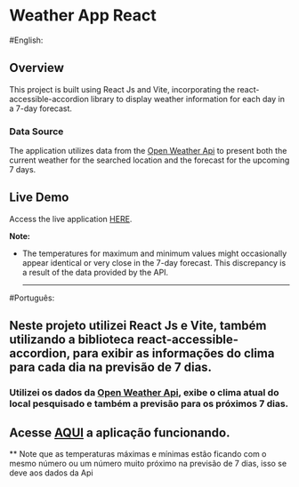 # Weather App React

#English: 

## Overview
This project is built using React Js and Vite, incorporating the react-accessible-accordion library to display weather information for each day in a 7-day forecast.

### Data Source
The application utilizes data from the [Open Weather Api](https://openweathermap.org/api) to present both the current weather for the searched location and the forecast for the upcoming 7 days.

## Live Demo
Access the live application [HERE](https://mthslnk-gthb.github.io/react-weather-app/).

**Note:**
- The temperatures for maximum and minimum values might occasionally appear identical or very close in the 7-day forecast. This discrepancy is a result of the data provided by the API.

  -----------------------------------------------------------------------------------------------------------------------------------------------------------------------------------------

#Português:

## Neste projeto utilizei React Js e Vite, também utilizando a biblioteca react-accessible-accordion, para exibir as informações do clima para cada dia na previsão de 7 dias.

### Utilizei os dados da [Open Weather Api](https://openweathermap.org/api), exibe o clima atual do local pesquisado e também a previsão para os próximos 7 dias.

## Acesse [AQUI](https://mthslnk-gthb.github.io/react-weather-app/) a aplicação funcionando.

** Note que as temperaturas máximas e mínimas estão ficando com o mesmo número ou um número muito próximo na previsão de 7 dias, isso se deve aos dados da Api







